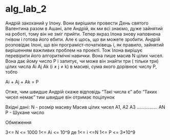 # alg_lab_2
Андрій закоханий у Ілону. Вони вирішили провести День святого Валентина разом в
Ашані, але Андрій, як ми всі знаємо, дуже зайнятий на роботі, тому він не зміг прийти.
Тепер якраз Ілона знову наповнена гнівом і готова його вбити. Але є щось, що ви можете
зробити.
Андрій розповідає Ілоні, що він програміст-початківець і, як правило, зайнятий вирішенням
важливих проблем на проекті. Тож Ілона вирішує перевірити його алгоритмічні навички.
Вона пише масив N цілих чисел. Вона дає йому число P і запитує, чи може він знайти три (
тільки три) цілих числа Ai Aj Ak (i ≠ j ≠ k) в масиві, сума якого дорівнює числу P, тобто

Ai + Aj + Ak = P

Отже, чим швидше Андрій скаже відповідь “Такі числа є” або “Таких чисел немає” тим
швидше він отримає поцілунок

Вхідні дані:
N - розмір масиву
Масив цілих чисел A1, A2 A3 ……………. AN
Р - Шукане число

Обмеження

3<= N <= 1000
1<= Ai <= 10^9 де 1<= i <=N
1<= P <= 3*10^9
